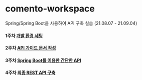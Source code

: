# comento-workspace
Spring/Spring Boot을 사용하여 API 구축 실습 (21.08.07 - 21.09.04)

#### 1주차 [개발 환경 세팅](https://github.com/noohk329/comento-workspace/tree/main/%5B1%EC%A3%BC%EC%B0%A8%5D%20%EA%B0%9C%EB%B0%9C%20%ED%99%98%EA%B2%BD%20%EC%84%B8%ED%8C%85)

#### 2주차 [API 가이드 문서 작성](https://github.com/noohk329/comento-workspace/tree/main/%5B2%EC%A3%BC%EC%B0%A8%5D%20API%20%EA%B0%80%EC%9D%B4%EB%93%9C%20%EB%AC%B8%EC%84%9C)

#### 3주차 [Spring Boot를 이용한 간단한 API ](https://github.com/noohk329/comento-workspace/tree/main/%5B3%EC%A3%BC%EC%B0%A8%5D%20%EC%8A%A4%ED%94%84%EB%A7%81%EB%B6%80%ED%8A%B8%EB%A5%BC%20%EC%9D%B4%EC%9A%A9%ED%95%9C%20%EA%B0%84%EB%8B%A8%ED%95%9C%20API%20%EA%B5%AC%ED%98%84)

#### 4주차 [최종 REST API 구축](https://github.com/noohk329/comento-workspace/tree/main/%5B4%EC%A3%BC%EC%B0%A8%5D%20Rest%20API%20%EA%B5%AC%EC%B6%95)
